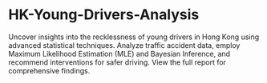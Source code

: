 # HK-Young-Drivers-Analysis
Uncover insights into the recklessness of young drivers in Hong Kong using advanced statistical techniques. Analyze traffic accident data, employ Maximum Likelihood Estimation (MLE) and Bayesian Inference, and recommend interventions for safer driving. View the full report for comprehensive findings.
